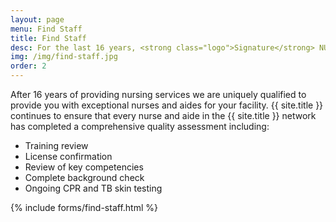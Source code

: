 ```yaml
---
layout: page
menu: Find Staff
title: Find Staff
desc: For the last 16 years, <strong class="logo">Signature</strong> NURSES Inc. has helped provide staff for Missouri, Kansas, and Nebraksa's Medical Staffing needs.
img: /img/find-staff.jpg
order: 2
---
```


After 16 years of providing nursing services we are uniquely qualified to provide you with exceptional nurses and aides for your facility. {{ site.title }} continues to ensure that every nurse and aide in the {{ site.title }} network has completed a comprehensive quality assessment including:

 - Training review
 - License confirmation
 - Review of key competencies
 - Complete background check
 - Ongoing CPR and TB skin testing

{% include forms/find-staff.html %}

